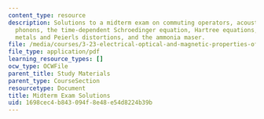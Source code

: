 ```yaml
---
content_type: resource
description: Solutions to a midterm exam on commuting operators, acoustic and optical
  phonons, the time-dependent Schroedinger equation, Hartree equations, one dimensional
  metals and Peierls distortions, and the ammonia maser.
file: /media/courses/3-23-electrical-optical-and-magnetic-properties-of-materials-fall-2007/1698cec4b843094f8e48e54d8224b39b_midterm_sol.pdf
file_type: application/pdf
learning_resource_types: []
ocw_type: OCWFile
parent_title: Study Materials
parent_type: CourseSection
resourcetype: Document
title: Midterm Exam Solutions
uid: 1698cec4-b843-094f-8e48-e54d8224b39b
---
```

